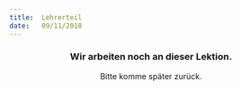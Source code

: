 ```yaml
---
title:  Lehrerteil
date:   09/11/2018
---
```


### <center>Wir arbeiten noch an dieser Lektion.</center>
<center>Bitte komme später zurück.</center>